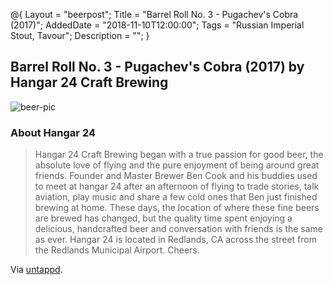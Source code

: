 @{ 
 Layout = "beerpost"; 
 Title = "Barrel Roll No. 3 - Pugachev's Cobra (2017)"; 
 AddedDate = "2018-11-10T12:00:00"; 
 Tags = "Russian Imperial Stout, Tavour"; 
 Description = ""; 
 } 
 

## Barrel Roll No. 3 - Pugachev's Cobra (2017) by Hangar 24 Craft Brewing

![beer-pic]

### About Hangar 24

> Hangar 24 Craft Brewing began with a true passion for good beer, the absolute love of flying and the pure enjoyment of being around great friends. Founder and Master Brewer Ben Cook and his buddies used to meet at hangar 24 after an afternoon of flying to trade stories, talk aviation, play music and share a few cold ones that Ben just finished brewing at home. These days, the location of where these fine beers are brewed has changed, but the quality time spent enjoying a delicious, handcrafted beer and conversation with friends is the same as ever. Hangar 24 is located in Redlands, CA across the street from the Redlands Municipal Airport. Cheers.

Via [untappd][untappd-url].

[untappd-url]: <https://untappd.com/hangar24brewing>
[beer-pic]: https://jasonpowley.com/assets/img/2018-11-10-barrel-roll-no-3-pugachevs-cobra.jpeg "Barrel Roll No. 3 - Pugachev's Cobra (2017) by Hangar 24 Craft Brewing"
